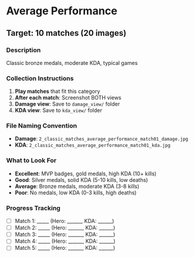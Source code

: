 # Average Performance

## Target: 10 matches (20 images)

### Description
Classic bronze medals, moderate KDA, typical games

### Collection Instructions
1. **Play matches** that fit this category
2. **After each match**: Screenshot BOTH views
3. **Damage view**: Save to `damage_view/` folder
4. **KDA view**: Save to `kda_view/` folder

### File Naming Convention
- **Damage**: `2_classic_matches_average_performance_match01_damage.jpg`
- **KDA**: `2_classic_matches_average_performance_match01_kda.jpg`

### What to Look For
- **Excellent**: MVP badges, gold medals, high KDA (10+ kills)
- **Good**: Silver medals, solid KDA (5-10 kills, low deaths)
- **Average**: Bronze medals, moderate KDA (3-8 kills)
- **Poor**: No medals, low KDA (0-3 kills, high deaths)

### Progress Tracking
- [ ] Match 1: _____ (Hero: ______, KDA: ______)
- [ ] Match 2: _____ (Hero: ______, KDA: ______)
- [ ] Match 3: _____ (Hero: ______, KDA: ______)
- [ ] Match 4: _____ (Hero: ______, KDA: ______)
- [ ] Match 5: _____ (Hero: ______, KDA: ______)
